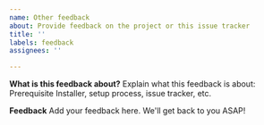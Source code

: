 ```yaml
---
name: Other feedback
about: Provide feedback on the project or this issue tracker
title: ''
labels: feedback
assignees: ''

---
```


**What is this feedback about?**
Explain what this feedback is about: Prerequisite Installer, setup process, issue tracker, etc.

**Feedback**
Add your feedback here. We'll get back to you ASAP!
